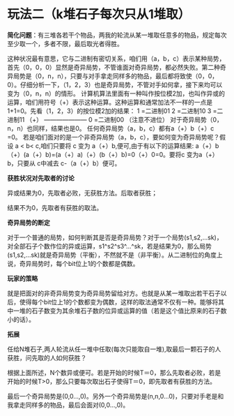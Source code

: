 # 玩法二（k堆石子每次只从1堆取）

**简化问题**：有三堆各若干个物品，两我的轮流从某一堆取任意多的物品，规定每次至少取一个，多者不限，最后取光者得胜。

  这种状况最有意思，它与二进制有密切关系，咱们用（a，b，c）表示某种局势，首先（0，0，0）显然是奇异局势，不管谁面对奇异局势，都必然失败。第二种奇异局势是（0，n，n），只要与对手拿走同样多的物品，最后都将致使（0，0，0）。仔细分析一下，（1，2，3）也是奇异局势，不管对手如何拿，接下来均可以变为（0，n，n）的情形。
  计算机算法里面有一种叫作按位模2加，也叫作异或的运算，咱们用符号（+）表示这种运算。这种运算和通常加法不一样的一点是1+1=0。先看（1，2，3）的按位模2加的结果：
1 =二进制01
2 =二进制10
3 =二进制11 （+）
———————
0 =二进制00 （注意不进位）
  对于奇异局势（0，n，n）也同样，结果也是0。
  任何奇异局势（a，b，c）都有a（+）b（+）c =0。
若是咱们面对的是一个非奇异局势（a，b，c），要如何变为奇异局势呢？假设 a < b< c,咱们只要将 c 变为 a（+）b,便可,由于有以下的运算结果: a（+）b（+）(a（+）b)=(a（+）a)（+）(b（+）b)=0（+）0=0。要将c 变为a（+）b，只要从 c中减去 c-（a（+）b）便可。

**获胜状况对先取者的讨论**

异或结果为0，先取者必败，无获胜方法。后取者获胜；

结果不为0，先取者有获胜的取法。

**奇异局势的断定**

  对于一个普通的局势，如何判断其是否是奇异局势？对于一个局势(s1,s2,...sk)，对全部石子个数作位的异或运算，s1^s2^s3^...^sk，若是结果为0，那么局势(s1,s2,...sk)就是奇异局势（平衡），不然就不是（非平衡）。从二进制位的角度上说，奇异局势时，每个bit位上1的个数都是偶数。

**玩家的策略**

  就是把面对的非奇异局势变为奇异局势留给对方。也就是从某一堆取出若干石子以后，使得每个bit位上1的个数都变为偶数，这样的取法通常不仅有一种。能够将其中一堆的石子数变为其余堆石子数的位异或运算的值（若是这个值比原来的石子数小的话）。

**拓展**

任给N堆石子,两人轮流从任一堆中任取(每次只能取自一堆),取最后一颗石子的人获胜，问先取的人如何获胜？

根据上面所述，N个数异或便可。若是开始的时候T＝0，那么先取者必败，若是开始的时候T>0，那么只要每次取出石子使得T＝0，即先取者有获胜的方法。

最后一个奇异局势是(0,0...,0)。另外一个奇异局势是(n,n,0...0)，只要对手老是和我拿走同样多的物品，最后会面对(0,0...,0)。